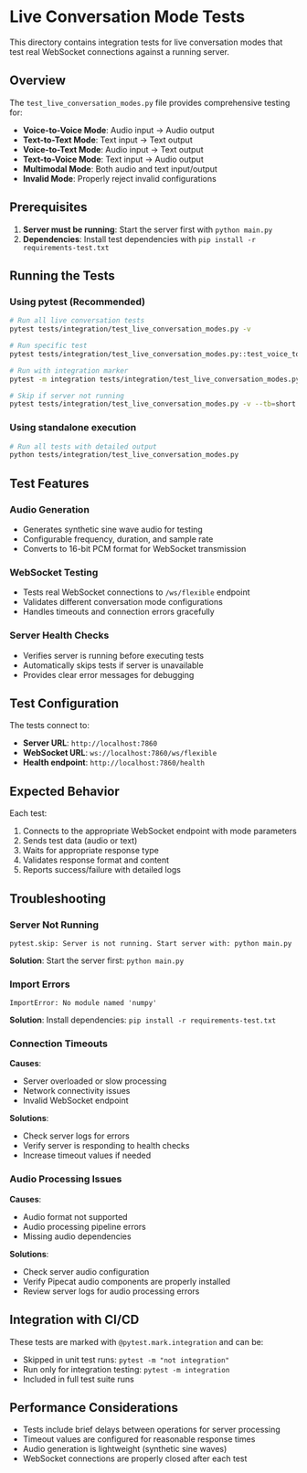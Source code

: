 # Live Conversation Mode Tests

This directory contains integration tests for live conversation modes that test real WebSocket connections against a running server.

## Overview

The `test_live_conversation_modes.py` file provides comprehensive testing for:

- **Voice-to-Voice Mode**: Audio input → Audio output
- **Text-to-Text Mode**: Text input → Text output  
- **Voice-to-Text Mode**: Audio input → Text output
- **Text-to-Voice Mode**: Text input → Audio output
- **Multimodal Mode**: Both audio and text input/output
- **Invalid Mode**: Properly reject invalid configurations

## Prerequisites

1. **Server must be running**: Start the server first with `python main.py`
2. **Dependencies**: Install test dependencies with `pip install -r requirements-test.txt`

## Running the Tests

### Using pytest (Recommended)

```bash
# Run all live conversation tests
pytest tests/integration/test_live_conversation_modes.py -v

# Run specific test
pytest tests/integration/test_live_conversation_modes.py::test_voice_to_voice_conversation_mode -v

# Run with integration marker
pytest -m integration tests/integration/test_live_conversation_modes.py -v

# Skip if server not running
pytest tests/integration/test_live_conversation_modes.py -v --tb=short
```

### Using standalone execution

```bash
# Run all tests with detailed output
python tests/integration/test_live_conversation_modes.py
```

## Test Features

### Audio Generation
- Generates synthetic sine wave audio for testing
- Configurable frequency, duration, and sample rate
- Converts to 16-bit PCM format for WebSocket transmission

### WebSocket Testing
- Tests real WebSocket connections to `/ws/flexible` endpoint
- Validates different conversation mode configurations
- Handles timeouts and connection errors gracefully

### Server Health Checks
- Verifies server is running before executing tests
- Automatically skips tests if server is unavailable
- Provides clear error messages for debugging

## Test Configuration

The tests connect to:
- **Server URL**: `http://localhost:7860`
- **WebSocket URL**: `ws://localhost:7860/ws/flexible`
- **Health endpoint**: `http://localhost:7860/health`

## Expected Behavior

Each test:
1. Connects to the appropriate WebSocket endpoint with mode parameters
2. Sends test data (audio or text)
3. Waits for appropriate response type
4. Validates response format and content
5. Reports success/failure with detailed logs

## Troubleshooting

### Server Not Running
```
pytest.skip: Server is not running. Start server with: python main.py
```
**Solution**: Start the server first: `python main.py`

### Import Errors
```
ImportError: No module named 'numpy'
```
**Solution**: Install dependencies: `pip install -r requirements-test.txt`

### Connection Timeouts
**Causes**: 
- Server overloaded or slow processing
- Network connectivity issues
- Invalid WebSocket endpoint

**Solutions**:
- Check server logs for errors
- Verify server is responding to health checks
- Increase timeout values if needed

### Audio Processing Issues
**Causes**:
- Audio format not supported
- Audio processing pipeline errors
- Missing audio dependencies

**Solutions**:
- Check server audio configuration
- Verify Pipecat audio components are properly installed
- Review server logs for audio processing errors

## Integration with CI/CD

These tests are marked with `@pytest.mark.integration` and can be:
- Skipped in unit test runs: `pytest -m "not integration"`
- Run only for integration testing: `pytest -m integration`
- Included in full test suite runs

## Performance Considerations

- Tests include brief delays between operations for server processing
- Timeout values are configured for reasonable response times
- Audio generation is lightweight (synthetic sine waves)
- WebSocket connections are properly closed after each test
